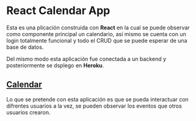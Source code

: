 # React Calendar App

Esta es una plicación construida con **React** en la cual se puede observar como componente principal un calendario, así mismo se cuenta con un login totalmente funcional y todo el CRUD que se puede esperar de una base de datos.

Del mismo modo esta aplicación fue conectada a un backend y posteriormente se dsplego en **Heroku**.

## [Calendar](https://mern-calendar-ed.herokuapp.com)

Lo que se pretende con esta aplicación es que se pueda interactuar con difrentes usuarios a la vez, se pueden observar los eventos que otros usuarios crearon.
